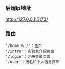 ### 后端ip地址
http://127.0.0.1:5173/
### 路由
```
'/home'&'/'：主页
'/intro'：实验室介绍页面
'/login'：注册登录页面
'/user'：报名和个人信息页面
```